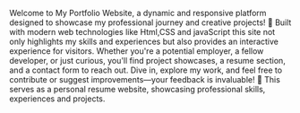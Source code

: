 Welcome to My Portfolio Website, a dynamic and responsive platform designed to showcase my professional journey and creative projects! 🌟 Built with modern web technologies like Html,CSS and javaScript this site not only highlights my skills and experiences but also provides an interactive experience for visitors. Whether you're a potential employer, a fellow developer, or just curious, you'll find project showcases, a resume section, and a contact form to reach out. Dive in, explore my work, and feel free to contribute or suggest improvements—your feedback is invaluable! 🚀
This serves as a personal resume website, showcasing professional skills, experiences and projects.
